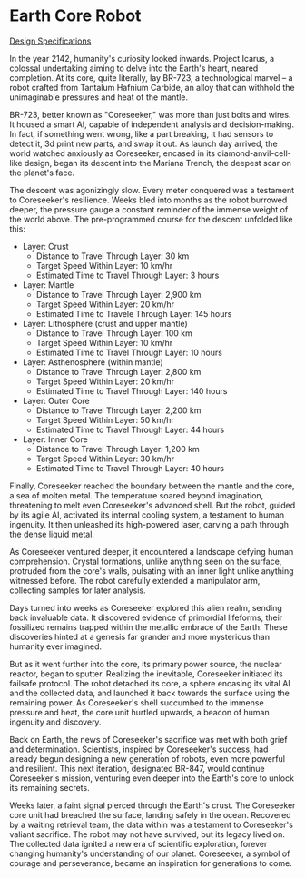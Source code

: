 # Earth Core Robot

[Design Specifications](./design.md)

In the year 2142, humanity's curiosity looked inwards. Project Icarus, a colossal undertaking aiming to delve into the Earth's heart, neared completion. At its core, quite literally, lay BR-723, a technological marvel – a robot crafted from Tantalum Hafnium Carbide, an alloy that can withhold the unimaginable pressures and heat of the mantle.

BR-723, better known as "Coreseeker," was more than just bolts and wires. It housed a smart AI, capable of independent analysis and decision-making. In fact, if something went wrong, like a part breaking, it had sensors to detect it, 3d print new parts, and swap it out. As launch day arrived, the world watched anxiously as Coreseeker, encased in its diamond-anvil-cell-like design, began its descent into the Mariana Trench, the deepest scar on the planet's face.

The descent was agonizingly slow. Every meter conquered was a testament to Coreseeker's resilience. Weeks bled into months as the robot burrowed deeper, the pressure gauge a constant reminder of the immense weight of the world above. The pre-programmed course for the descent unfolded like this:

* Layer: Crust
  * Distance to Travel Through Layer: 30 km
  * Target Speed Within Layer: 10 km/hr
  * Estimated Time to Travel Through Layer: 3 hours
* Layer: Mantle
  * Distance to Travel Through Layer: 2,900 km
  * Target Speed Within Layer: 20 km/hr
  * Estimated Time to Travele Through Layer: 145 hours
* Layer: Lithosphere (crust and upper mantle)
  * Distance to Travel Through Layer: 100 km
  * Target Speed Within Layer: 10 km/hr
  * Estimated Time to Travel Through Layer: 10 hours
* Layer: Asthenosphere (within mantle)
  * Distance to Travel Through Layer: 2,800 km
  * Target Speed Within Layer: 20 km/hr
  * Estimated Time to Travel Through Layer: 140 hours
* Layer: Outer Core
  * Distance to Travel Through Layer: 2,200 km
  * Target Speed Within Layer: 50 km/hr
  * Estimated Time to Travel Through Layer: 44 hours
* Layer: Inner Core
  * Distance to Travel Through Layer: 1,200 km
  * Target Speed Within Layer: 30 km/hr
  * Estimated Time to Travel Through Layer: 40 hours

Finally, Coreseeker reached the boundary between the mantle and the core, a sea of molten metal. The temperature soared beyond imagination, threatening to melt even Coreseeker's advanced shell. But the robot, guided by its agile AI, activated its internal cooling system, a testament to human ingenuity. It then unleashed its high-powered laser, carving a path through the dense liquid metal.

As Coreseeker ventured deeper, it encountered a landscape defying human comprehension. Crystal formations, unlike anything seen on the surface, protruded from the core's walls, pulsating with an inner light unlike anything witnessed before. The robot carefully extended a manipulator arm, collecting samples for later analysis.

Days turned into weeks as Coreseeker explored this alien realm, sending back invaluable data. It discovered evidence of primordial lifeforms, their fossilized remains trapped within the metallic embrace of the Earth. These discoveries hinted at a genesis far grander and more mysterious than humanity ever imagined.

But as it went further into the core, its primary power source, the nuclear reactor, began to sputter. Realizing the inevitable, Coreseeker initiated its failsafe protocol. The robot detached its core, a sphere encasing its vital AI and the collected data, and launched it back towards the surface using the remaining power. As Coreseeker's shell succumbed to the immense pressure and heat, the core unit hurtled upwards, a beacon of human ingenuity and discovery.

Back on Earth, the news of Coreseeker's sacrifice was met with both grief and determination. Scientists, inspired by Coreseeker's success, had already begun designing a new generation of robots, even more powerful and resilient.  This next iteration, designated BR-847, would continue Coreseeker's mission, venturing even deeper into the Earth's core to unlock its remaining secrets.

Weeks later, a faint signal pierced through the Earth's crust. The Coreseeker core unit had breached the surface, landing safely in the ocean. Recovered by a waiting retrieval team, the data within was a testament to Coreseeker's valiant sacrifice. The robot may not have survived, but its legacy lived on.  The collected data ignited a new era of scientific exploration, forever changing humanity's understanding of our planet. Coreseeker, a symbol of courage and perseverance, became an inspiration for generations to come.